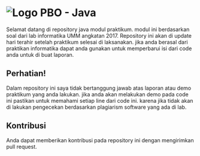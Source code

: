 # ![Logo](http://icons.iconarchive.com/icons/alecive/flatwoken/48/Apps-Java-icon.png) PBO - Java 


Selamat datang di repository java modul praktikum. modul ini berdasarkan soal dari lab informatika UMM angkatan 2017. Repository ini akan di update hari terahir setelah praktikum selesai di laksanakan. jika anda berasal dari praktikan informatika dapat anda gunakan untuk memperbarui isi dari code anda untuk di buat laporan.
## Perhatian!
Dalam repository ini saya tidak bertanggung jawab atas laporan atau demo praktikum yang anda lakukan. jika anda akan melakukan demo pada code ini pastikan untuk memahami setiap line dari code ini. karena jika tidak akan di lakukan pengecekan berdasarkan plagiarism software yang ada di lab.
## Kontribusi
Anda dapat memberikan kontribusi pada repository ini dengan mengirimkan pull request.
